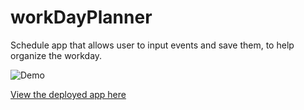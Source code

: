 # workDayPlanner
Schedule app that allows user to input events and save them, to help organize the workday.

![Demo](./Assets/demo.gif)

[View the deployed app here](https://lnewmanheggie.github.io/workDayPlanner/)


